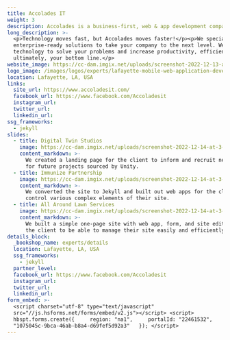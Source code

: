 ```yaml
---
title: Accolades IT
weight: 3
description: Accolades is a business-first, web & app development company.
long_description: >-
  <p>Technology moves fast, but Accolades moves faster!</p><p>We specialize in
  enterprise-ready solutions to take your company to the next level. We use
  technology to solve your problems and increase productivity, efficiency, and
  ultimately, your bottom line.</p>
website_image: https://cc-dam.imgix.net/uploads/screenshot-2022-12-13-at-11-51-49-am.png
logo_image: /images/logos/experts/lafayette-mobile-web-application-developers-12-1-1.svg
location: Lafayette, LA, USA
links:
  site_url: https://www.accoladesit.com/
  facebook_url: https://www.facebook.com/Accoladesit
  instagram_url:
  twitter_url:
  linkedin_url:
ssg_frameworks:
  - jekyll
slides:
  - title: Digital Twin Studios
    image: https://cc-dam.imgix.net/uploads/screenshot-2022-12-14-at-3-06-48-pm.png
    content_markdown: >-
      We created a landing page for the client to inform and recruit new talent
      for future projects sourced by Unity.
  - title: Immunize Partnership
    image: https://cc-dam.imgix.net/uploads/screenshot-2022-12-14-at-3-01-22-pm.png
    content_markdown: >-
      We converted the site to Jekyll and built out web apps for the client to
      control various complex elements of their site.
  - title: All Around Lawn Services
    image: https://cc-dam.imgix.net/uploads/screenshot-2022-12-14-at-3-02-08-pm.png
    content_markdown: >-
      We built a simple one-page site with web app, form, and site editor for
      the client to be able to manage their site easily and efficiently.
details_block:
  _bookshop_name: experts/details
  location: Lafayette, LA, USA
  ssg_frameworks:
    - jekyll
  partner_level:
  facebook_url: https://www.facebook.com/Accoladesit
  instagram_url:
  twitter_url:
  linkedin_url:
form_embed: >-
  <script charset="utf-8" type="text/javascript"
  src="//js.hsforms.net/forms/embed/v2.js"></script> <script>  
  hbspt.forms.create({     region: "na1",     portalId: "22461532",     formId:
  "1075045c-9bca-46ab-b8a4-d69fef5d92a3"   }); </script>
---
```

